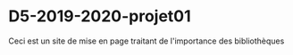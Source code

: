 # D5-2019-2020-projet01
Ceci est un site de mise en page traitant de l'importance des bibliothèques
